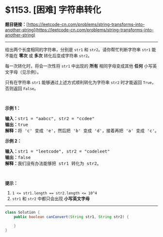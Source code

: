 # $1153. [困难] 字符串转化

**题目链接：**[https://leetcode-cn.com/problems/string-transforms-into-another-string](https://leetcode-cn.com/problems/string-transforms-into-another-string)

---

<div class="content__1Y2H">
 <div class="notranslate">
  <p>给出两个长度相同的字符串，分别是&nbsp;<code>str1</code>&nbsp;和 <code>str2</code>。请你帮忙判断字符串 <code>str1</code> 能不能在 <strong>零次</strong>&nbsp;或 <strong>多次</strong>&nbsp;转化后变成字符串 <code>str2</code>。</p> 
  <p>每一次转化时，将会一次性将 <code>str1</code> 中出现的&nbsp;<strong>所有</strong>&nbsp;相同字母变成其他&nbsp;<strong>任何</strong>&nbsp;小写英文字母（见示例）。</p> 
  <p>只有在字符串 <code>str1</code>&nbsp;能够通过上述方式顺利转化为字符串 <code>str2</code>&nbsp;时才能返回&nbsp;<code>True</code>，否则返回 <code>False</code>。​​</p> 
  <p>&nbsp;</p> 
  <p><strong>示例 1：</strong></p> 
  <pre class="language-text"><strong>输入：</strong>str1 = "aabcc", str2 = "ccdee"
<strong>输出：</strong>true
<strong>解释：</strong>将 'c' 变成 'e'，然后把 'b' 变成 'd'，接着再把 'a' 变成 'c'。注意，转化的顺序也很重要。
</pre> 
  <p><strong>示例 2：</strong></p> 
  <pre class="language-text"><strong>输入：</strong>str1 = "leetcode", str2 = "codeleet"
<strong>输出：</strong>false
<strong>解释：</strong>我们没有办法能够把 str1 转化为 str2。
</pre> 
  <p>&nbsp;</p> 
  <p><strong>提示：</strong></p> 
  <ol> 
   <li><code>1 &lt;= str1.length == str2.length &lt;= 10^4</code></li> 
   <li><code>str1</code>&nbsp;和 <code>str2</code> 中都只会出现&nbsp;<strong>小写英文字母</strong></li> 
  </ol> 
 </div>
</div>

---

```java
class Solution {
    public boolean canConvert(String str1, String str2) {
        
    }
}
```